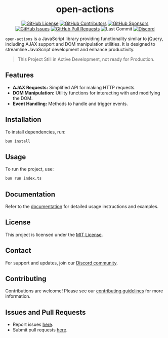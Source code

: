 <div style="text-align:center">
  
# open-actions


[![GitHub License](https://img.shields.io/github/license/muhammad-fiaz/open-actions)](https://github.com/muhammad-fiaz/open-actions/blob/main/LICENSE)
[![GitHub Contributors](https://img.shields.io/github/contributors/muhammad-fiaz/open-actions)](https://github.com/muhammad-fiaz/open-actions/graphs/contributors)
[![GitHub Sponsors](https://img.shields.io/github/sponsors/muhammad-fiaz)](https://github.com/sponsors/muhammad-fiaz)
[![GitHub Issues](https://img.shields.io/github/issues/muhammad-fiaz/open-actions)](https://github.com/muhammad-fiaz/open-actions/issues)
[![GitHub Pull Requests](https://img.shields.io/github/issues-pr/muhammad-fiaz/open-actions)](https://github.com/muhammad-fiaz/open-actions/pulls)
![Last Commit](https://img.shields.io/github/last-commit/muhammad-fiaz/open-actions)
[![Discord](https://img.shields.io/badge/Discord-7289DA?style=flat&logo=discord&logoColor=white)](https://discord.gg/Wu7Kcpz9)

</div>

`open-actions` is a JavaScript library providing functionality similar to jQuery, including AJAX support and DOM manipulation utilities. It is designed to streamline JavaScript development and enhance productivity.

> This Project Still in Active Development, not ready for Production.
> 
## Features

- **AJAX Requests:** Simplified API for making HTTP requests.
- **DOM Manipulation:** Utility functions for interacting with and modifying the DOM.
- **Event Handling:** Methods to handle and trigger events.

## Installation

To install dependencies, run:

```bash
bun install
```

## Usage

To run the project, use:

```bash
bun run index.ts
```

## Documentation

Refer to the [documentation](https://github.com/muhammad-fiaz/open-actions/) for detailed usage instructions and examples.

## License

This project is licensed under the [MIT License](https://opensource.org/licenses/MIT).

## Contact

For support and updates, join our [Discord community](https://discord.gg/Wu7Kcpz9).

## Contributing

Contributions are welcome! Please see our [contributing guidelines](https://github.com/muhammad-fiaz/open-actions/blob/main/CONTRIBUTING.md) for more information.

## Issues and Pull Requests

- Report issues [here](https://github.com/muhammad-fiaz/open-actions/issues).
- Submit pull requests [here](https://github.com/muhammad-fiaz/open-actions/pulls).

